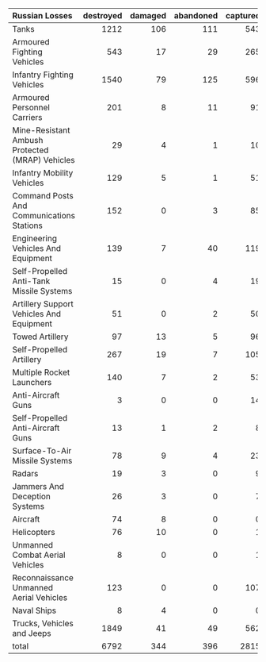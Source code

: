 | Russian Losses                                   |   destroyed |   damaged |   abandoned |   captured |   total |
|:-------------------------------------------------|------------:|----------:|------------:|-----------:|--------:|
| Tanks                                            |        1212 |       106 |         111 |        543 |    1972 |
| Armoured Fighting Vehicles                       |         543 |        17 |          29 |        265 |     854 |
| Infantry Fighting Vehicles                       |        1540 |        79 |         125 |        596 |    2340 |
| Armoured Personnel Carriers                      |         201 |         8 |          11 |         91 |     311 |
| Mine-Resistant Ambush Protected  (MRAP) Vehicles |          29 |         4 |           1 |         10 |      44 |
| Infantry Mobility Vehicles                       |         129 |         5 |           1 |         51 |     186 |
| Command Posts And Communications Stations        |         152 |         0 |           3 |         85 |     240 |
| Engineering Vehicles And Equipment               |         139 |         7 |          40 |        119 |     305 |
| Self-Propelled Anti-Tank Missile Systems         |          15 |         0 |           4 |         19 |      38 |
| Artillery Support Vehicles And Equipment         |          51 |         0 |           2 |         50 |     103 |
| Towed Artillery                                  |          97 |        13 |           5 |         96 |     211 |
| Self-Propelled Artillery                         |         267 |        19 |           7 |        105 |     398 |
| Multiple Rocket Launchers                        |         140 |         7 |           2 |         53 |     202 |
| Anti-Aircraft Guns                               |           3 |         0 |           0 |         14 |      17 |
| Self-Propelled Anti-Aircraft Guns                |          13 |         1 |           2 |          8 |      24 |
| Surface-To-Air Missile Systems                   |          78 |         9 |           4 |         23 |     114 |
| Radars                                           |          19 |         3 |           0 |          9 |      31 |
| Jammers And Deception Systems                    |          26 |         3 |           0 |          7 |      36 |
| Aircraft                                         |          74 |         8 |           0 |          0 |      82 |
| Helicopters                                      |          76 |        10 |           0 |          1 |      87 |
| Unmanned Combat Aerial Vehicles                  |           8 |         0 |           0 |          1 |       9 |
| Reconnaissance Unmanned Aerial Vehicles          |         123 |         0 |           0 |        107 |     230 |
| Naval Ships                                      |           8 |         4 |           0 |          0 |      12 |
| Trucks, Vehicles and Jeeps                       |        1849 |        41 |          49 |        562 |    2501 |
| total                                            |        6792 |       344 |         396 |       2815 |   10347 |